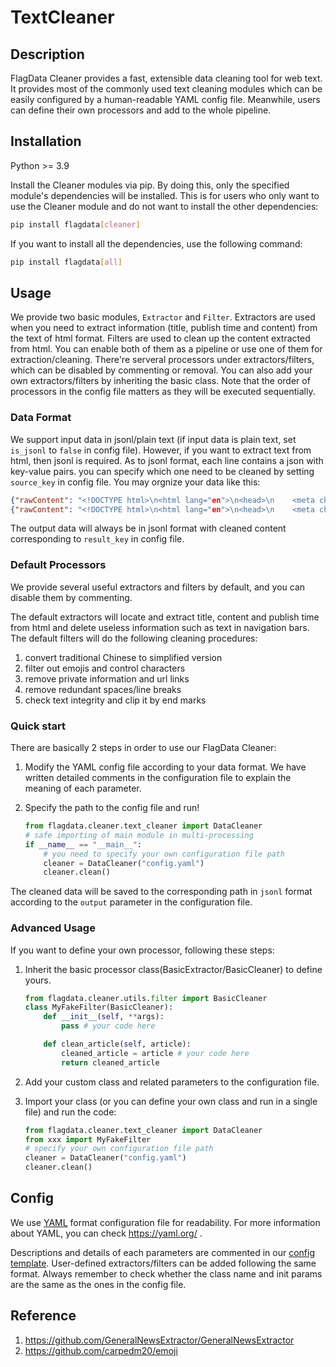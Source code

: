 # TextCleaner

## Description
FlagData Cleaner provides a fast, extensible data cleaning tool for web text. It provides most of the commonly used text cleaning modules which can be easily configured by a human-readable YAML config file. Meanwhile, users can define their own processors and add to the whole pipeline.

## Installation
Python >= 3.9

Install the Cleaner modules via pip. By doing this, only the specified module's dependencies will be installed. This is for users who only want to use the Cleaner module and do not want to install the other dependencies:
```bash
pip install flagdata[cleaner]
```
If you want to install all the dependencies, use the following command:
```bash
pip install flagdata[all]
```

## Usage
We provide two basic modules, `Extractor` and `Filter`. Extractors are used when you need to extract information (title, publish time and content) from the text of html format. Filters are used to clean up the content extracted from html. You can enable both of them as a pipeline or use one of them for extraction/cleaning. There're serveral processors under extractors/filters, which can be disabled by commenting or removal. You can also add your own extractors/filters by inheriting the basic class. Note that the order of processors in the config file matters as they will be executed sequentially.

### Data Format
We support input data in jsonl/plain text (if input data is plain text, set `is_jsonl` to `false` in config file). However, if you want to extract text from html, then jsonl is required.
As to jsonl format, each line contains a json with key-value pairs. you can specify which one need to be cleaned by setting `source_key` in config file. You may orgnize your data like this: 
```json
{"rawContent": "<!DOCTYPE html>\n<html lang="en">\n<head>\n    <meta charset="UTF-8">\n    <meta property="article:published_time" content="2022-12-05T00:52:04+08:00">\n    <title>An Introduction to BAAI</title>\n</head>\n<body>\n<p>With the support of Ministry of Science and Technology..."}
{"rawContent": "<!DOCTYPE html>\n<html lang="en">\n<head>\n    <meta charset="UTF-8">\n    <meta property="article:published_time" content="2022-12-05T00:52:04+08:00">\n    <title>BAAI CONFERENCE</title>\n</head>\n<body>\n<p>The BAAI Conference is an annual international high-end academic exchange event in ..."}
```

The output data will always be in jsonl format with cleaned content corresponding to `result_key` in config file.

### Default Processors
We provide several useful extractors and filters by default, and you can disable them by commenting. 

The default extractors will locate and extract title, content and publish time from html and delete useless information such as text in navigation bars. The default filters will do the following cleaning procedures:
1. convert traditional Chinese to simplified version
2. filter out emojis and control characters
3. remove private information and url links
4. remove redundant spaces/line breaks
5. check text integrity and clip it by end marks

### Quick start
There are basically 2 steps in order to use our FlagData Cleaner:
1. Modify the YAML config file according to your data format. We have written detailed comments in the configuration file to explain the meaning of each parameter.

2. Specify the path to the config file and run!
    ```python
    from flagdata.cleaner.text_cleaner import DataCleaner
    # safe importing of main module in multi-processing
    if __name__ == "__main__": 
        # you need to specify your own configuration file path
        cleaner = DataCleaner("config.yaml")
        cleaner.clean()
    ```
The cleaned data will be saved to the corresponding path in `jsonl` format according to the `output` parameter in the configuration file.

### Advanced Usage

If you want to define your own processor, following these steps:
1. Inherit the basic processor class(BasicExtractor/BasicCleaner) to define yours.
    ```python
    from flagdata.cleaner.utils.filter import BasicCleaner
    class MyFakeFilter(BasicCleaner):
        def __init__(self, **args):
            pass # your code here

        def clean_article(self, article):
            cleaned_article = article # your code here
            return cleaned_article
    ```
2. Add your custom class and related parameters to the configuration file.

3. Import your class (or you can define your own class and run in a single file) and run the code:
    ```python
    from flagdata.cleaner.text_cleaner import DataCleaner
    from xxx import MyFakeFilter
    # specify your own configuration file path
    cleaner = DataCleaner("config.yaml")
    cleaner.clean()
    ```

## Config
We use [YAML](https://yaml.org/) format configuration file for readability. For more information about YAML, you can check https://yaml.org/ . 

Descriptions and details of each parameters are commented in our [config template](https://dorc.baai.ac.cn/resources/projects/FlagData/cleaner_config.yaml). 
User-defined extractors/filters can be added following the same format. Always remember to check whether the class name and init params are the same as the ones in the config file. 

## Reference
1. https://github.com/GeneralNewsExtractor/GeneralNewsExtractor
2. https://github.com/carpedm20/emoji
